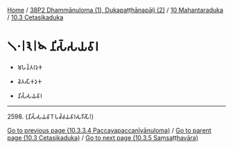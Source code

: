 
[Home](/) / [38P2 Dhammānuloma (1), Dukapaṭṭhānapāḷi (2)](../...md) / [10 Mahantaraduka](...md) / [10.3 Cetasikaduka](../38P2/10/10.3.md)

# 𑁧𑁦𑁇𑁩𑁇𑁪 𑀦𑀺𑀲𑁆𑀲𑀬𑀯𑀸𑀭

* 𑀫𑀳𑀦𑁆𑀢𑀭𑀤𑀼𑀓

* 𑀘𑁂𑀢𑀲𑀺𑀓𑀤𑀼𑀓

* 𑀦𑀺𑀲𑁆𑀲𑀬𑀯𑀸𑀭

---

2598\. (𑀦𑀺𑀲𑁆𑀲𑀬𑀯𑀸𑀭𑁄 𑀧𑀘𑁆𑀘𑀬𑀯𑀸𑀭𑀲𑀤𑀺𑀲𑁄𑁇)



[Go to previous page (10.3.3.4 Paccayapaccanīyānuloma)](10.3.3/10.3.3.4.md) / [Go to parent page (10.3 Cetasikaduka)](../38P2/10/10.3.md) / [Go to next page (10.3.5 Saṃsaṭṭhavāra)](10.3.5.md)


